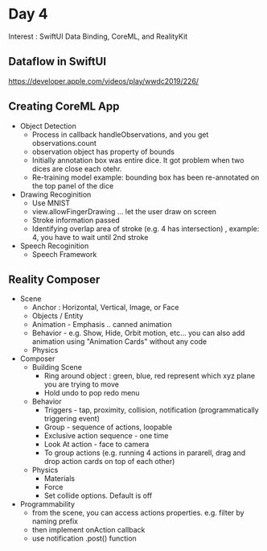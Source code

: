 # Day 4

Interest : SwiftUI Data Binding, CoreML, and RealityKit

## Dataflow in SwiftUI

https://developer.apple.com/videos/play/wwdc2019/226/

## Creating CoreML App

- Object Detection
	- Process in callback handleObservations, and you get observations.count
	- observation object has property of bounds
	- Initially annotation box was entire dice. It got problem when two dices are close each otehr.
	- Re-training model example: bounding box has been re-annotated on the top panel of the dice
- Drawing Recoginition
	- Use MNIST
	- view.allowFingerDrawing ... let the user draw on screen
	- Stroke information passed
	- Identifying overlap area of stroke (e.g. 4 has intersection) , example: 4, you have to wait until 2nd stroke
- Speech Recoginition
	- Speech Framework

## Reality Composer

- Scene
	- Anchor : Horizontal, Vertical, Image, or Face
	- Objects / Entity
	- Animation - Emphasis .. canned animation
	- Behavior - e.g. Show, Hide, Orbit motion, etc... you can also add animation using "Animation Cards" without any code
	- Physics
- Composer
	- Building Scene
		- Ring around object : green, blue, red represent which xyz plane you are trying to move
		- Hold undo to pop redo menu
	- Behavior
		- Triggers - tap, proximity, collision, notification (programmatically triggering event)
		- Group - sequence of actions, loopable
		- Exclusive action sequence - one time
		- Look At action - face to camera
		- To group actions (e.g. running 4 actions in pararell, drag and drop action cards on top of each other)
	- Physics
		- Materials
		- Force
		- Set collide options. Default is off
- Programmability
	- from the scene, you can access actions properties. e.g. filter by naming prefix
	- then implement onAction callback
	- use notification .post() function

